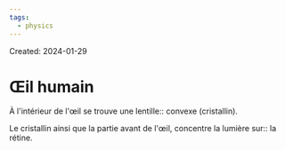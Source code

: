 ```yaml
---
tags:
  - physics
---
```

Created: 2024-01-29

# Œil humain
À l'intérieur de l'œil se trouve une lentille:: convexe (cristallin).
<!--SR:!2024-04-12,45,250-->

Le cristallin ainsi que la partie avant de l'œil, concentre la lumière sur:: la rétine.
<!--SR:!2024-03-10,25,250-->


